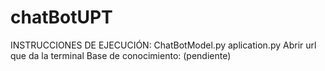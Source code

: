 # chatBotUPT
INSTRUCCIONES DE EJECUCIÓN:
  ChatBotModel.py
  aplication.py
  Abrir url que da la terminal
Base de conocimiento: (pendiente)

